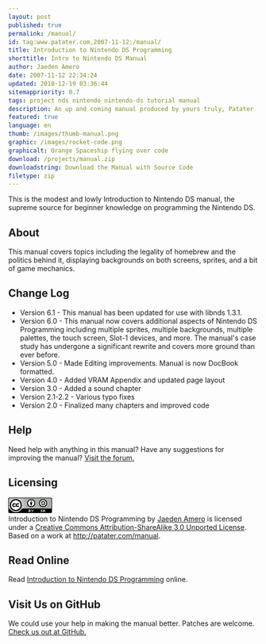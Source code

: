 ```yaml
---
layout: post
published: true
permalink: /manual/
id: tag:www.patater.com,2007-11-12:/manual/
title: Introduction to Nintendo DS Programming
shorttitle: Intro to Nintendo DS Manual
author: Jaeden Amero
date: 2007-11-12 22:34:24
updated: 2010-12-19 03:36:44
sitemappriority: 0.7
tags: project nds nintendo nintendo-ds tutorial manual
description: An up and coming manual produced by yours truly, Patater
featured: true
language: en
thumb: /images/thumb-manual.png
graphic: /images/rocket-code.png
graphicalt: Orange Spaceship flying over code
download: /projects/manual.zip
downloadstring: Download the Manual with Source Code
filetype: zip
---
```

<p>This is the modest and lowly Introduction to Nintendo DS manual, the
supreme source for beginner knowledge on programming the Nintendo
DS.</p>
<!--break-->

<h2>About</h2>
<p>This manual covers topics including the legality of homebrew and the
politics behind it, displaying backgrounds on both screens, sprites,
and a bit of game mechanics.</p>

<h2>Change Log</h2>
<ul>
<li>Version 6.1 - This manual has been updated for use with libnds
1.3.1.</li>
<li>Version 6.0 - This manual now covers additional aspects of Nintendo
DS Programming including multiple sprites, multiple backgrounds,
multiple palettes, the touch screen, Slot-1 devices, and more. The
manual's case study has undergone a significant rewrite and covers more
ground than ever before.</li>
<li>Version 5.0 - Made Editing improvements. Manual is now DocBook
formatted.</li>
<li>Version 4.0 - Added VRAM Appendix and updated page layout</li>
<li>Version 3.0 - Added a sound chapter</li>
<li>Version 2.1-2.2 - Various typo fixes</li>
<li>Version 2.0 - Finalized many chapters and improved code</li>
</ul>

<h2>Help</h2>
<p>Need help with anything in this manual? Have any suggestions for
improving the manual? <a
href="http://forum.gbadev.org/viewforum.php?f=24">Visit the forum.</a>
</p>

<h2>Licensing</h2>
<p>
<a rel="license" href="http://creativecommons.org/licenses/by-sa/3.0/deed.en_US"><img alt="Creative Commons License" style="border-width:0" src="/images/cc-by-sa-88x31.png" /></a><br /><span xmlns:dct="http://purl.org/dc/terms/" property="dct:title">Introduction to Nintendo DS Programming</span> by <a xmlns:cc="http://creativecommons.org/ns#" href="http://patater.com/contact" property="cc:attributionName" rel="cc:attributionURL">Jaeden Amero</a> is licensed under a <a rel="license" href="http://creativecommons.org/licenses/by-sa/3.0/deed.en_US">Creative Commons Attribution-ShareAlike 3.0 Unported License</a>.<br />Based on a work at <a xmlns:dct="http://purl.org/dc/terms/" href="http://patater.com/manual" rel="dct:source">http://patater.com/manual</a>.</p>

<h2>Read Online</h2>
<p>Read <a href="/files/projects/manual/manual.html">Introduction to Nintendo DS Programming</a> online.
</p>

<h2>Visit Us on GitHub</h2>
<p>We could use your help in making the manual better. Patches are welcome. <a href="https://github.com/Patater/manual">Check us out at GitHub.</a></p>
